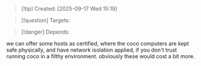
>[!tip] Created: [2025-09-17 Wed 15:19]

>[!question] Targets: 

>[!danger] Depends: 

we can offer some hosts as certified, where the coco computers are kept safe physically, and have network isolation applied, if you don't trust running coco in a filthy environment.  obviously these would cost a bit more.